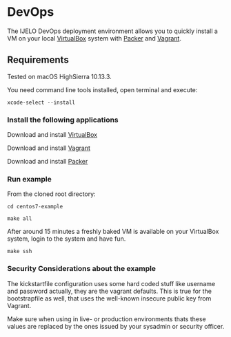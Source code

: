# DevOps
The IJELO DevOps deployment environment allows you to quickly install a VM on your local [VirtualBox](https://www.virtualbox.org) system with [Packer](https://www.packer.io/) and [Vagrant](https://www.vagrantup.com/).

## Requirements

Tested on macOS HighSierra 10.13.3.

You need command line tools installed, open terminal and execute:

`xcode-select --install`

### Install the following applications

Download and install [VirtualBox](https://www.virtualbox.org/wiki/Downloads)

Download and install [Vagrant](https://releases.hashicorp.com/vagrant/2.0.3/vagrant_2.0.3_x86_64.dmg) 

Download and install [Packer](https://releases.hashicorp.com/packer/1.2.1/packer_1.2.1_darwin_amd64.zip)


### Run example

From the cloned root directory:

`cd centos7-example`

`make all`

After around 15 minutes a freshly baked VM is available on your VirtualBox system, login to the system and have fun.

`make ssh`

### Security Considerations about the example

The kickstartfile configuration uses some hard coded stuff like username and password actually, they are the vagrant defaults. This is true for the bootstrapfile as well, that uses the well-known insecure public key from Vagrant.

Make sure when using in live- or production environments thats these values are replaced by the ones issued by your sysadmin or security officer.

